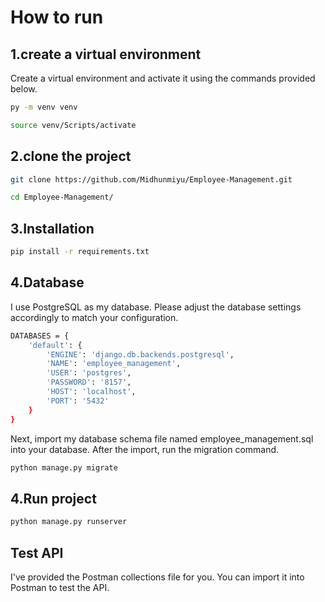 # How to run

## 1.create a virtual environment
Create a virtual environment and activate it using the commands provided below.
```bash
py -m venv venv

source venv/Scripts/activate
```
## 2.clone the project
```bash
git clone https://github.com/Midhunmiyu/Employee-Management.git

cd Employee-Management/
```

## 3.Installation

```bash
pip install -r requirements.txt
```

## 4.Database
I use PostgreSQL as my database. Please adjust the database settings accordingly to match your configuration.


```bash
DATABASES = {
    'default': {
        'ENGINE': 'django.db.backends.postgresql',
        'NAME': 'employee_management',
        'USER': 'postgres',
        'PASSWORD': '8157',
        'HOST': 'localhost',
        'PORT': '5432'
    }
}
```
Next, import my database schema file named employee_management.sql into your database. After the import, run the migration command.

```bash
python manage.py migrate
```
## 4.Run project
```python
python manage.py runserver

```

## Test API
I've provided the Postman collections file for you. You can import it into Postman to test the API.
